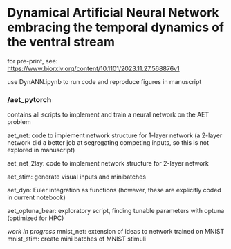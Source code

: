 # Dynamical Artificial Neural Network embracing the temporal dynamics of the ventral stream

for pre-print, see: https://www.biorxiv.org/content/10.1101/2023.11.27.568876v1

use DynANN.ipynb to run code and reproduce figures in manuscript

### /aet_pytorch
contains all scripts to implement and train a neural network on the AET problem

aet_net: code to implement network structure for 1-layer network (a 2-layer network did a better job at segregating competing inputs, so this is not explored in manuscript)

aet_net_2lay: code to implement network structure for 2-layer network

aet_stim: generate visual inputs and minibatches

aet_dyn: Euler integration as functions (however, these are explicitly coded in current notebook)

aet_optuna_bear: exploratory script, finding tunable parameters with optuna (optimized for HPC)

*work in progress*
mnist_net: extension of ideas to network trained on MNIST
mnist_stim: create mini batches of MNIST stimuli



